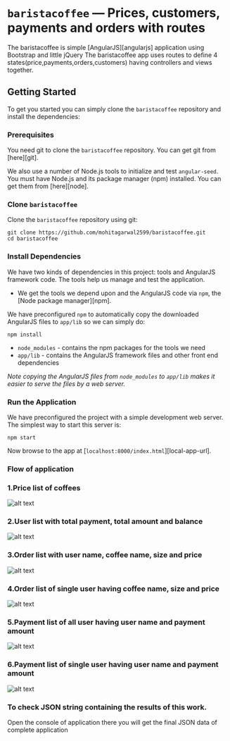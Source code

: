 # `baristacoffee` — Prices, customers, payments and orders with routes

The baristacoffee is simple [AngularJS][angularjs] application using Bootstrap and little jQuery
The baristacoffee app uses routes to define 4 states(price,payments,orders,customers) having controllers and views together.

## Getting Started

To get you started you can simply clone the `baristacoffee` repository and install the dependencies:

### Prerequisites

You need git to clone the `baristacoffee` repository. You can get git from [here][git].

We also use a number of Node.js tools to initialize and test `angular-seed`. You must have Node.js
and its package manager (npm) installed. You can get them from [here][node].

### Clone `baristacoffee`

Clone the `baristacoffee` repository using git:

```
git clone https://github.com/mohitagarwal2599/baristacoffee.git
cd baristacoffee
```

### Install Dependencies

We have two kinds of dependencies in this project: tools and AngularJS framework code. The tools
help us manage and test the application.

* We get the tools we depend upon and the AngularJS code via `npm`, the [Node package manager][npm].

We have preconfigured `npm` to automatically copy the downloaded AngularJS files to `app/lib` so we
can simply do:

```
npm install
```

* `node_modules` - contains the npm packages for the tools we need
* `app/lib` - contains the AngularJS framework files and other front end dependencies

*Note copying the AngularJS files from `node_modules` to `app/lib` makes it easier to serve the
files by a web server.*

### Run the Application

We have preconfigured the project with a simple development web server. The simplest way to start
this server is:

```
npm start
```

Now browse to the app at [`localhost:8000/index.html`][local-app-url].


### Flow of application

### 1.Price list of coffees
![alt text](https://github.com/mohitagarwal2599/baristacoffee/blob/main/app/img/bc-prices.png?raw=true)


### 2.User list with total payment, total amount and balance
![alt text](https://github.com/mohitagarwal2599/baristacoffee/blob/main/app/img/bc-users.png?raw=true)


### 3.Order list with user name, coffee name, size and price
![alt text](https://github.com/mohitagarwal2599/baristacoffee/blob/main/app/img/bc-all-orders.png?raw=true)


### 4.Order list of single user having coffee name, size and price
![alt text](https://github.com/mohitagarwal2599/baristacoffee/blob/main/app/img/bc-single-customer-order.png?raw=true)


### 5.Payment list of all user having user name and payment amount
![alt text](https://github.com/mohitagarwal2599/baristacoffee/blob/main/app/img/bc-all-payments.png?raw=true)


### 6.Payment list of single user having user name and payment amount
![alt text](https://github.com/mohitagarwal2599/baristacoffee/blob/main/app/img/bc-single-user-payents.png?raw=true)


### To check JSON string containing the results of this work.

Open the console of application there you will get the final JSON data of complete application
